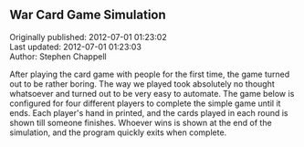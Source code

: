 ## War Card Game Simulation  
Originally published: 2012-07-01 01:23:02  
Last updated: 2012-07-01 01:23:03  
Author: Stephen Chappell  
  
After playing the card game with people for the first time, the game turned out to be rather boring. The way we played took absolutely no thought whatsoever and turned out to be very easy to automate. The game below is configured for four different players to complete the simple game until it ends. Each player's hand in printed, and the cards played in each round is shown till someone finishes. Whoever wins is shown at the end of the simulation, and the program quickly exits when complete.